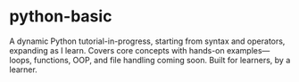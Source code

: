 # python-basic
A dynamic Python tutorial-in-progress, starting from syntax and operators, expanding as I learn. Covers core concepts with hands-on examples—loops, functions, OOP, and file handling coming soon. Built for learners, by a learner.
